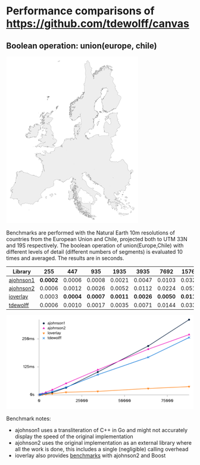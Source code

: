 # Performance comparisons of https://github.com/tdewolff/canvas
## Boolean operation: union(europe, chile)
![union(europe,chile)](https://raw.githubusercontent.com/tdewolff/canvas_benchmarks/refs/heads/master/boolean/tdewolff.png)

Benchmarks are performed with the Natural Earth 10m resolutions of countries from the European Union and Chile, projected both to UTM 33N and 19S respectively. The boolean operation of union(Europe,Chile) with different levels of detail (different numbers of segments) is evaluated 10 times and averaged. The results are in seconds.

| Library | 255 | 447 | 935 | 1935 | 3935 | 7692 | 15763 | 34318 | 63809 | 87721 |
| --- | --- | --- | --- | --- | --- | --- | --- | --- | --- | --- |
| [ajohnson1](http://www.angusj.com/delphi/clipper/documentation/Docs/Overview/_Body.htm) | **0.0002** | 0.0006 | 0.0008 | 0.0021 | 0.0047 | 0.0103 | 0.0320 | 0.1022 | 0.2185 | 0.3362 |
| [ajohnson2](https://github.com/AngusJohnson/Clipper2) | 0.0006 | 0.0012 | 0.0026 | 0.0052 | 0.0112 | 0.0224 | 0.0512 | 0.1117 | 0.2041 | 0.2693 |
| [ioverlay](https://github.com/iShape-Rust/iOverlay) | 0.0003 | **0.0004** | **0.0007** | **0.0011** | **0.0026** | **0.0050** | **0.0118** | **0.0157** | **0.0285** | **0.0368** |
| [tdewolff](https://github.com/tdewolff/canvas) | 0.0006 | 0.0010 | 0.0017 | 0.0035 | 0.0071 | 0.0144 | 0.0337 | 0.0902 | 0.1681 | 0.2563 |

![Boolean results graph](https://raw.githubusercontent.com/tdewolff/canvas_benchmarks/refs/heads/master/boolean/results.png)

Benchmark notes:
- ajohnson1 uses a transliteration of C++ in Go and might not accurately display the speed of the original implementation
- ajohnson2 uses the original implementation as an external library where all the work is done, this includes a single (negligible) calling overhead
- ioverlay also provides [benchmarks](https://ishape-rust.github.io/iShape-js/overlay/performance/performance.html) with ajohnson2 and Boost

